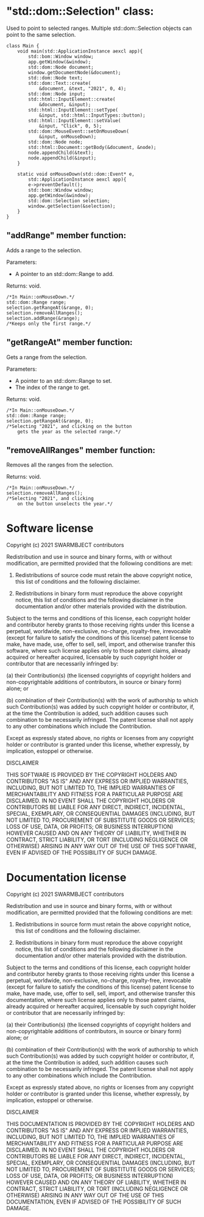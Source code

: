 # "std::dom::Selection" class:

Used to point to selected ranges. 
Multiple std::dom::Selection objects 
can point to the same selection.

```
class Main {
	void main(std::ApplicationInstance aexcl app){
		std::bom::Window window;
		app.getWindow(&window);
		std::dom::Node document;
		window.getDocumentNode(&document);
		std::dom::Node text;
		std::dom::Text::create(
			&document, &text, "2021", 0, 4);
		std::dom::Node input;
		std::html::InputElement::create(
			&document, &input);
		std::html::InputElement::setType(
			&input, std::html::InputTypes::button);
		std::html::InputElement::setValue(
			&input, "Click", 0, 5);
		std::dom::MouseEvent::setOnMouseDown(
			&input, onMouseDown);
		std::dom::Node node;
		std::html::Document::getBody(&document, &node);
		node.appendChild(&text);
		node.appendChild(&input);
	}
	
	static void onMouseDown(std::dom::Event* e,
		std::ApplicationInstance aexcl app){
		e->preventDefault();
		std::bom::Window window;
		app.getWindow(&window);
		std::dom::Selection selection;
		window.getSelection(&selection);
	}
}
```

## "addRange" member function:

Adds a range to the selection.

Parameters:
* A pointer to an std::dom::Range to add.

Returns: void.

```
/*In Main::onMouseDown.*/
std::dom::Range range;
selection.getRangeAt(&range, 0);
selection.removeAllRanges();
selection.addRange(&range);
/*Keeps only the first range.*/
```

## "getRangeAt" member function:

Gets a range from the selection.

Parameters:
* A pointer to an std::dom::Range to set.
* The index of the range to get.

Returns: void.

```
/*In Main::onMouseDown.*/
std::dom::Range range;
selection.getRangeAt(&range, 0);
/*Selecting "2021", and clicking on the button 
	gets the year as the selected range.*/
```

## "removeAllRanges" member function:

Removes all the ranges from the selection.

Returns: void.

```
/*In Main::onMouseDown.*/
selection.removeAllRanges();
/*Selecting "2021", and clicking 
	on the button unselects the year.*/
```

# Software license

Copyright (c) 2021 SWARMBJECT contributors

Redistribution and use in source and binary forms,
with or without modification, are permitted
provided that the following conditions are met:

1. Redistributions of source code must
retain the above copyright notice, this list
of conditions and the following disclaimer.

2. Redistributions in binary form must
reproduce the above copyright notice,
this list of conditions and the following 
disclaimer in the documentation and/or other 
materials provided with the distribution.

Subject to the terms and conditions of this
license, each copyright holder and contributor
hereby grants to those receiving rights under this
license a perpetual, worldwide, non-exclusive,
no-charge, royalty-free, irrevocable (except for
failure to satisfy the conditions of this license)
patent license to make, have made, use, offer to
sell, sell, import, and otherwise transfer this
software, where such license applies only to
those patent claims, already acquired or hereafter
acquired, licensable by such copyright holder or
contributor that are necessarily infringed by:

(a) their Contribution(s) (the licensed
copyrights of copyright holders and
non-copyrightable additions of contributors,
in source or binary form) alone; or

(b) combination of their Contribution(s)
with the work of authorship to which such
Contribution(s) was added by such copyright
holder or contributor, if, at the time the
Contribution is added, such addition causes
such combination to be necessarily infringed.
The patent license shall not apply to any other
combinations which include the Contribution.

Except as expressly stated above, no rights or
licenses from any copyright holder or contributor
is granted under this license, whether expressly,
by implication, estoppel or otherwise.

DISCLAIMER

THIS SOFTWARE IS PROVIDED BY THE COPYRIGHT HOLDERS
AND CONTRIBUTORS "AS IS" AND ANY EXPRESS OR
IMPLIED WARRANTIES, INCLUDING, BUT NOT LIMITED TO,
THE IMPLIED WARRANTIES OF MERCHANTABILITY AND
FITNESS FOR A PARTICULAR PURPOSE ARE DISCLAIMED.
IN NO EVENT SHALL THE COPYRIGHT HOLDERS OR
CONTRIBUTORS BE LIABLE FOR ANY DIRECT, INDIRECT,
INCIDENTAL, SPECIAL, EXEMPLARY, OR CONSEQUENTIAL
DAMAGES (INCLUDING, BUT NOT LIMITED TO,
PROCUREMENT OF SUBSTITUTE GOODS OR SERVICES;
LOSS OF USE, DATA, OR PROFITS; OR BUSINESS
INTERRUPTION) HOWEVER CAUSED AND ON ANY THEORY OF
LIABILITY, WHETHER IN CONTRACT, STRICT LIABILITY,
OR TORT (INCLUDING NEGLIGENCE OR OTHERWISE)
ARISING IN ANY WAY OUT OF THE USE OF THIS
SOFTWARE, EVEN IF ADVISED OF THE POSSIBILITY OF
SUCH DAMAGE.

# Documentation license

Copyright (c) 2021 SWARMBJECT contributors

Redistribution and use in source and binary forms,
with or without modification, are permitted
provided that the following conditions are met:

1. Redistributions in source form must
retain the above copyright notice, this list
of conditions and the following disclaimer.

2. Redistributions in binary form must
reproduce the above copyright notice,
this list of conditions and the following 
disclaimer in the documentation and/or other 
materials provided with the distribution.

Subject to the terms and conditions of this
license, each copyright holder and contributor
hereby grants to those receiving rights under this
license a perpetual, worldwide, non-exclusive,
no-charge, royalty-free, irrevocable (except for
failure to satisfy the conditions of this license)
patent license to make, have made, use, offer to
sell, sell, import, and otherwise transfer this
documentation, where such license applies only to
those patent claims, already acquired or hereafter
acquired, licensable by such copyright holder or
contributor that are necessarily infringed by:

(a) their Contribution(s) (the licensed
copyrights of copyright holders and
non-copyrightable additions of contributors,
in source or binary form) alone; or

(b) combination of their Contribution(s)
with the work of authorship to which such
Contribution(s) was added by such copyright
holder or contributor, if, at the time the
Contribution is added, such addition causes
such combination to be necessarily infringed.
The patent license shall not apply to any other
combinations which include the Contribution.

Except as expressly stated above, no rights or
licenses from any copyright holder or contributor
is granted under this license, whether expressly,
by implication, estoppel or otherwise.

DISCLAIMER

THIS DOCUMENTATION IS PROVIDED BY THE COPYRIGHT HOLDERS
AND CONTRIBUTORS "AS IS" AND ANY EXPRESS OR
IMPLIED WARRANTIES, INCLUDING, BUT NOT LIMITED TO,
THE IMPLIED WARRANTIES OF MERCHANTABILITY AND
FITNESS FOR A PARTICULAR PURPOSE ARE DISCLAIMED.
IN NO EVENT SHALL THE COPYRIGHT HOLDERS OR
CONTRIBUTORS BE LIABLE FOR ANY DIRECT, INDIRECT,
INCIDENTAL, SPECIAL, EXEMPLARY, OR CONSEQUENTIAL
DAMAGES (INCLUDING, BUT NOT LIMITED TO,
PROCUREMENT OF SUBSTITUTE GOODS OR SERVICES;
LOSS OF USE, DATA, OR PROFITS; OR BUSINESS
INTERRUPTION) HOWEVER CAUSED AND ON ANY THEORY OF
LIABILITY, WHETHER IN CONTRACT, STRICT LIABILITY,
OR TORT (INCLUDING NEGLIGENCE OR OTHERWISE)
ARISING IN ANY WAY OUT OF THE USE OF THIS
DOCUMENTATION, EVEN IF ADVISED OF THE POSSIBILITY OF
SUCH DAMAGE.